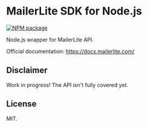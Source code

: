 # MailerLite SDK for Node.js

[![NPM package][nodei-image]][nodei-url]

Node.js wrapper for MailerLite API.

Official documentation: https://docs.mailerlite.com/

## Disclaimer

Work in progress! The API isn't fully covered yet.

[nodei-url]: https://nodei.co/npm/mailerlite/
[nodei-image]: https://nodei.co/npm/mailerlite.png?mini=true

## License
MIT.
